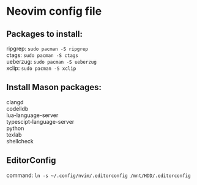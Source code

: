 # Neovim config file

## Packages to install:
ripgrep: `sudo pacman -S ripgrep` \
ctags: `sudo pacman -S ctags` \
ueberzug: `sudo pacman -S ueberzug` \
xclip: `sudo pacman -S xclip`

## Install Mason packages:
clangd \
codelldb \
lua-language-server \
typescipt-language-server \
python \
texlab \
shellcheck

## EditorConfig
command: `ln -s ~/.config/nvim/.editorconfig /mnt/HDD/.editorconfig`